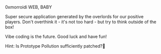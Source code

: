 0xmorroidi
WEB, BABY

Super secure application generated by the overlords for our positive players. Don't overthink it - it's not too hard - but try to think outside of the box!

Vibe coding is the future. Good luck and have fun!

Hint: Is Prototype Pollution sufficiently patched?🫣
